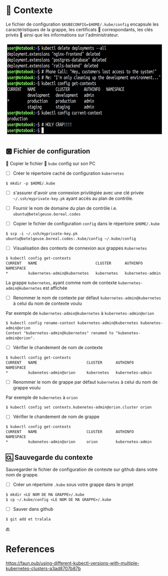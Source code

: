 # :card_index: Contexte

Le fichier de configuration `$KUBECONFIG=$HOME/.kube/config` encapsule les caractéristiques de la grappe, les certificats :closed_lock_with_key: correspondants, les clés privés :key: ainsi que les informations sur l'administrateur. 

<img src="../images/context-prod.png" width="675" height="303"></img>

## :o2: Fichier de configuration

:round_pushpin: Copier le fichier :ice_cube: `kube` config sur son PC

- [ ] Créer le répertoire caché de configuration `kubernetes`

```
$ mkdir -p $HOME/.kube
```

- [ ] s'assurer d'avoir une connexion privilégiée avec une clé privée `~/.ssh/myprivate-key.pk` ayant accès au plan de contrôle.

- [ ] Fournir le nom de domaine du plan de contrôle i.e. `ubuntu@betelgeuse.boreal.codes`

- [ ] Copier le fichier de configuration `config` dans le répertoire `$HOME/.kube`

```
$ scp -i ~/.ssh/myprivate-key.pk ubuntu@betelgeuse.boreal.codes:.kube/config ~/.kube/config
```

- [ ] Visualisation des contexts de connexion aux grappes `Kubernetes`

```
$ kubectl config get-contexts
CURRENT   NAME                          CLUSTER      AUTHINFO           NAMESPACE
*         kubernetes-admin@kubernetes   kubernetes   kubernetes-admin   
```

La grappe `kubernetes`, ayant comme nom de contexte `kubernetes-admin@kubernetes` est affichée

- [ ] Renommer le nom de contexte par défaut `kubernetes-admin@kubernetes` à celui du nom de contexte voulu

Par exemple de `kubernetes-admin@kubernetes` à `kubernetes-admin@orion`

```
$ kubectl config rename-context kubernetes-admin@kubernetes kubenetes-admin@orion
Context "kubernetes-admin@kubernetes" renamed to "kubenetes-admin@orion".
```

- [ ] Vérifier le chandement de nom de contexte

```
$ kubectl config get-contexts                                                      
CURRENT   NAME                      CLUSTER      AUTHINFO           NAMESPACE
*         kubenetes-admin@orion     kubernetes   kubernetes-admin   
```

- [ ] Renommer le nom de grappe par défaut `kubernetes` à celui du nom de grappe voulu

Par exemple de `kubernetes` à `orion`

```
$ kubectl config set contexts.kubenetes-admin@orion.cluster orion 
```

- [ ] Vérifier le chandement de nom de grappe

```
$ kubectl config get-contexts                                        
CURRENT   NAME                      CLUSTER      AUTHINFO           NAMESPACE
*         kubenetes-admin@orion     orion        kubernetes-admin   
```

## :cl: Sauvegarde du contexte

Sauvegarder le fichier de configuration de contexte sur github dans votre nom de grappe.

- [ ] Créer un répertoire `.kube` sous votre grappe dans le projet

```
$ mkdir <LE NOM DE MA GRAPPE>/.kube
$ cp ~/.kube/config <LE NOM DE MA GRAPPE>/.kube
```

- [ ] Sauver dans github

```
$ git add et tralala
```

[:back:](../#joystick-contrôller-la-grappe)

# References

https://faun.pub/using-different-kubectl-versions-with-multiple-kubernetes-clusters-a3ad8707b87b
